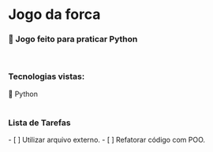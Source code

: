 <h1> Jogo da forca </h1>
<h3>📌 Jogo feito para praticar Python</h3>
<br>
<h3>Tecnologias vistas:</h3>
💚 Python
<br>
<br>
<h3>Lista de Tarefas</h3>
- [ ] Utilizar arquivo externo.
- [ ] Refatorar código com POO.
